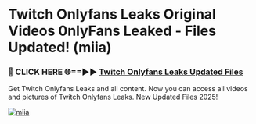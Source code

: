 # Twitch Onlyfans Leaks Original Videos 0nlyFans Leaked - Files Updated! (miia)

<h3>🔴 CLICK HERE 🌐==►► <a href="https://tinyurl.com/3hn5wdd3" rel="nofollow">Twitch Onlyfans Leaks Updated Files</a></h3>

Get Twitch Onlyfans Leaks and all content. Now you can access all videos and pictures of Twitch Onlyfans Leaks. New Updated Files 2025!

[![miia](https://i.imgur.com/4HnBqBT.gif)](https://tinyurl.com/3hn5wdd3)
